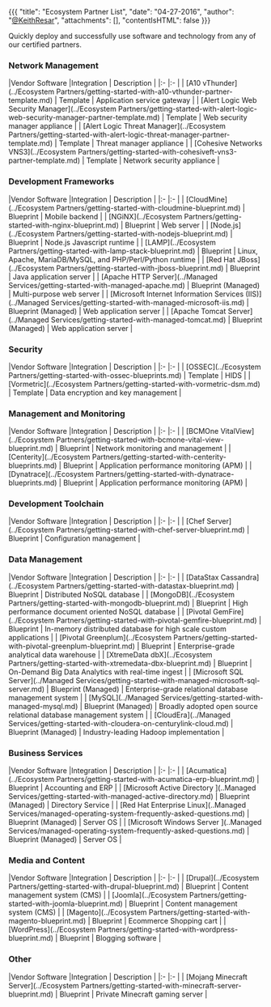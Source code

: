 {{{
  "title": "Ecosystem Partner List",
  "date": "04-27-2016",
  "author": "<a href='https://twitter.com/KeithResar'>@KeithResar</a>",
  "attachments": [],
  "contentIsHTML": false
}}}


<!-- Categories coming soon - add as partners matching them come onboard.

### Cloud Storage
### Data Protection
### Analytics
### Data Management
### Development Toolchain
### Analytics

-->


Quickly deploy and successfully use software and technology from any of our certified partners.

### Network Management

|Vendor Software  	|Integration    | Description   	|
|:-	|:-	|
| [A10 vThunder](../Ecosystem Partners/getting-started-with-a10-vthunder-partner-template.md)   	| Template    | Application service gateway    |
| [Alert Logic Web Security Manager](../Ecosystem Partners/getting-started-with-alert-logic-web-security-manager-partner-template.md)   	| Template    | Web security manager appliance    |
| [Alert Logic Threat Manager](../Ecosystem Partners/getting-started-with-alert-logic-threat-manager-partner-template.md)   	| Template    | Threat manager appliance    |
| [Cohesive Networks VNS3](../Ecosystem Partners/getting-started-with-cohesiveft-vns3-partner-template.md)   	| Template    | Network security appliance    |


### Development Frameworks

|Vendor Software  	|Integration    | Description   	|
|:-	|:-	|
| [CloudMine](../Ecosystem Partners/getting-started-with-cloudmine-blueprint.md)   	| Blueprint    | Mobile backend    |
| [NGiNX](../Ecosystem Partners/getting-started-with-nginx-blueprint.md)   	| Blueprint    | Web server    |
| [Node.js](../Ecosystem Partners/getting-started-with-nodejs-blueprint.md)   	| Blueprint    | Node.js Javascript runtime    |
| [LAMP](../Ecosystem Partners/getting-started-with-lamp-stack-blueprint.md)   	| Blueprint    | Linux, Apache, MariaDB/MySQL, and PHP/Perl/Python runtime    |
| [Red Hat JBoss](../Ecosystem Partners/getting-started-with-jboss-blueprint.md)   	| Blueprint    | Java application server    |
| [Apache HTTP Server](../Managed Services/getting-started-with-managed-apache.md)   	| Blueprint (Managed)   | Multi-purpose web server    |
| [Microsoft Internet Information Services (IIS)](../Managed Services/getting-started-with-managed-microsoft-iis.md)   	| Blueprint (Managed)   | Web application server    |
| [Apache Tomcat Server](../Managed Services/getting-started-with-managed-tomcat.md)   	| Blueprint (Managed)   | Web application server    |

### Security

|Vendor Software  	|Integration    | Description   	|
|:-	|:-	|
| [OSSEC](../Ecosystem Partners/getting-started-with-ossec-blueprints.md)   	| Template    | HIDS    |
| [Vormetric](../Ecosystem Partners/getting-started-with-vormetric-dsm.md)   	| Template    | Data encryption and key management    |


### Management and Monitoring

|Vendor Software  	|Integration    | Description   	|
|:-	|:-	|
| [BCMOne VitalView](../Ecosystem Partners/getting-started-with-bcmone-vital-view-blueprint.md)   	| Blueprint    | Network monitoring and management    |
| [Centerity](../Ecosystem Partners/getting-started-with-centerity-blueprints.md)   	| Blueprint    | Application performance monitoring (APM)    |
| [Dynatrace](../Ecosystem Partners/getting-started-with-dynatrace-blueprints.md)   	| Blueprint    | Application performance monitoring (APM)    |


### Development Toolchain

|Vendor Software  	|Integration    | Description   	|
|:-	|:-	|
| [Chef Server](../Ecosystem Partners/getting-started-with-chef-server-blueprint.md)   	| Blueprint    | Configuration management    |


### Data Management

|Vendor Software  	|Integration    | Description   	|
|:-	|:-	|
| [DataStax Cassandra](../Ecosystem Partners/getting-started-with-datastax-blueprint.md)   	| Blueprint    | Distributed NoSQL database    |
| [MongoDB](../Ecosystem Partners/getting-started-with-mongodb-blueprint.md)   	| Blueprint    | High performance document oriented NoSQL database    |
| [Pivotal GemFire](../Ecosystem Partners/getting-started-with-pivotal-gemfire-blueprint.md)   	| Blueprint    | In-memory distributed database for high scale custom applications    |
| [Pivotal Greenplum](../Ecosystem Partners/getting-started-with-pivotal-greenplum-blueprint.md)   	| Blueprint    | Enterprise-grade analytical data warehouse    |
| [XtremeData dbX](../Ecosystem Partners/getting-started-with-xtremedata-dbx-blueprint.md)   	| Blueprint    | On-Demand Big Data Analytics with real-time ingest    |
| [Microsoft SQL Server](../Managed Services/getting-started-with-managed-microsoft-sql-server.md)   	| Blueprint (Managed)   | Enterprise-grade relational database management system   |
| [MySQL](../Managed Services/getting-started-with-managed-mysql.md)   	| Blueprint (Managed)   | Broadly adopted open source relational database management system   |
| [CloudEra](../Managed Services/getting-started-with-cloudera-on-centurylink-cloud.md)   	| Blueprint (Managed)   | Industry-leading Hadoop implementation    |

### Business Services

|Vendor Software  	|Integration    | Description   	|
|:-	|:-	|
| [Acumatica](../Ecosystem Partners/getting-started-with-acumatica-erp-blueprint.md)   	| Blueprint    | Accounting and ERP    |
| [Microsoft Active Directory ](..Managed Services/getting-started-with-managed-active-directory.md)  	| Blueprint (Managed)   | Directory Service     |
| [Red Hat Enterprise Linux](..Managed Services/managed-operating-system-frequently-asked-questions.md)  	| Blueprint (Managed)   | Server OS     |
| [Microsoft Windows Server ](..Managed Services/managed-operating-system-frequently-asked-questions.md)  	| Blueprint (Managed)   | Server OS     |

### Media and Content

|Vendor Software  	|Integration    | Description   	|
|:-	|:-	|
| [Drupal](../Ecosystem Partners/getting-started-with-drupal-blueprint.md)   	| Blueprint    | Content management system (CMS)    |
| [Joomla](../Ecosystem Partners/getting-started-with-joomla-blueprint.md)   	| Blueprint    | Content management system (CMS)    |
| [Magento](../Ecosystem Partners/getting-started-with-magento-blueprint.md)   	| Blueprint    | Ecommerce Shopping cart    |
| [WordPress](../Ecosystem Partners/getting-started-with-wordpress-blueprint.md)   	| Blueprint    | Blogging software    |


### Other

|Vendor Software  	|Integration    | Description   	|
|:-	|:-	|
| [Mojang Minecraft Server](../Ecosystem Partners/getting-started-with-minecraft-server-blueprint.md)   	| Blueprint    | Private Minecraft gaming server    |
